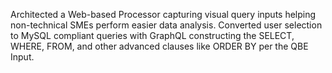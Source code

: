 Architected a Web-based Processor capturing  visual query inputs helping non-technical SMEs perform easier data analysis.
Converted user selection to MySQL compliant queries with GraphQL constructing the SELECT, WHERE, FROM, and other advanced clauses like ORDER BY per the QBE Input.
